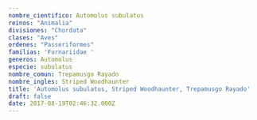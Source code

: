 ```yaml
---
nombre_cientifico: Automolus subulatus
reinos: "Animalia"
divisiones: "Chordata"
clases: "Aves"
ordenes: "Passeriformes"
familias: 'Furnariidae '
generos: Automolus
especie: subulatus
nombre_comun: Trepamusgo Rayado
nombre_ingles: Striped Woodhaunter
title: 'Automolus subulatus, Striped Woodhaunter, Trepamusgo Rayado'
draft: false
date: 2017-08-19T02:46:32.000Z
---
```


